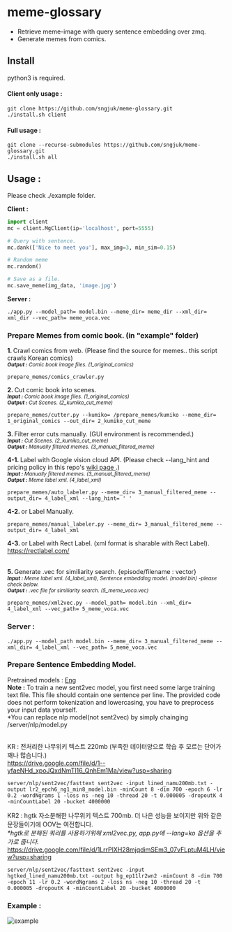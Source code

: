 # meme-glossary
* Retrieve meme-image with query sentence embedding over zmq.<br>
* Generate memes from comics.
<h2> Install </h2> python3 is required.

<h4>Client only usage : </h4>

```
git clone https://github.com/sngjuk/meme-glossary.git
./install.sh client
```

<h4>Full usage : </h4>

```
git clone --recurse-submodules https://github.com/sngjuk/meme-glossary.git
./install.sh all
``` 
<h2> Usage : </h2>

Please check ./example folder.
<br>

<b>Client :</b> <br>
```python
import client
mc = client.MgClient(ip='localhost', port=5555)

# Query with sentence.
mc.dank(['Nice to meet you'], max_img=3, min_sim=0.15)

# Random meme
mc.random()

# Save as a file.
mc.save_meme(img_data, 'image.jpg')
```

<b>Server :</b><br>
```
./app.py --model_path= model.bin --meme_dir= meme_dir --xml_dir= xml_dir --vec_path= meme_voca.vec
```
<h3>Prepare Memes from comic book. <b>(in "example" folder)</b></h3>

<b>1. </b> Crawl comics from web. (Please find the source for memes.. this script crawls Korean comics) <br>
<sup><i><b>Output :</b> Comic book image files. (1_original_comics) </i></sup>
```
prepare_memes/comics_crawler.py
```

<b>2. </b> Cut comic book into scenes. <br>
<sup><i><b>Input :</b> Comic book image files. (1_original_comics) <br></i></sup> 
<sup><i><b>Output :</b> Cut Scenes. (2_kumiko_cut_meme) </i> </sup>
```
prepare_memes/cutter.py --kumiko= /prepare_memes/kumiko --meme_dir= 1_original_comics --out_dir= 2_kumiko_cut_meme
```


<b>3. </b> Filter error cuts manually. (GUI environment is recommended.) <br>
<sup>
<i><b>Input :</b> Cut Scenes. (2_kumiko_cut_meme)<br> </i> </sup> 
<sup><i><b>Output :</b> Manually filtered memes. (3_manual_filtered_meme) </i></sup><br>


<b>4-1. </b> Label with Google vision cloud API. (Please check --lang_hint and pricing policy in this repo's <a href="https://github.com/sngjuk/meme-glossary/wiki/Google-vision-API-help-links">wiki page </a>.) <br>
<sup><i><b>Input :</b> Manually filtered memes. (3_manual_filtered_meme) <br></i></sup> 
<sup><i><b>Output :</b> Meme label xml. (4_label_xml) <br></i> </sup>

```
prepare_memes/auto_labeler.py --meme_dir= 3_manual_filtered_meme --output_dir= 4_label_xml --lang_hint= ' '
```

<b>4-2. </b> or Label Manually. <br>

```
prepare_memes/manual_labeler.py --meme_dir= 3_manual_filtered_meme --output_dir= 4_label_xml
```

<b>4-3. </b> or Label with Rect Label. (xml format is sharable with Rect Label). <br>
https://rectlabel.com/ <br><br>


<b>5. </b> Generate .vec for similiarity search. {episode/filename : vector} <br>
<sup><i><b>Input :</b> Meme label xml. (4_label_xml), Sentence embedding model. (model.bin) -please check below.  <br></i></sup> 
<sup><i><b>Output :</b> .vec file for similiarity search. (5_meme_voca.vec) </i> </sup><br>

```
prepare_memes/xml2vec.py --model_path= model.bin --xml_dir= 4_label_xml --vec_path= 5_meme_voca.vec
```
<h3>Server :</h3>

```
./app.py --model_path model.bin --meme_dir= 3_manual_filtered_meme --xml_dir= 4_label_xml --vec_path= 5_meme_voca.vec
```

<h3>Prepare Sentence Embedding Model.</h3>

Pretrained models : <a href="https://github.com/sngjuk/sent2vec/tree/392428b294a6da9c91b6e705c14b8e2e408e34a7#downloading-pre-trained-models"> Eng </a> <br>
<b>Note :</b> To train a new sent2vec model, you first need some large training text file. This file should contain one sentence per line. The provided code does not perform tokenization and lowercasing, you have to preprocess your input data yourself.<br>
*You can replace nlp model(not sent2vec) by simply chainging /server/nlp/model.py <br><br>

KR : 전처리한 나무위키 텍스트 220mb (부족한 데이터양으로 학습 후 모르는 단어가 꽤나 많습니다.) <br>
https://drive.google.com/file/d/1--yfaeNHd_xpoJQxdNmTl16_QnhEm1Ma/view?usp=sharing <br>
```
server/nlp/sent2vec/fasttext sent2vec -input lined_namu200mb.txt -output lr2_epch6_ng1_min8_model.bin -minCount 8 -dim 700 -epoch 6 -lr 0.2 -wordNgrams 1 -loss ns -neg 10 -thread 20 -t 0.000005 -dropoutK 4 -minCountLabel 20 -bucket 4000000
```
KR2 : hgtk 자소분해한 나무위키 텍스트 700mb. 더 나은 성능을 보이지만 위와 같은 문장들이기에 OOV는 여전합니다. <br>
<i>*hgtk로 분해된 쿼리를 사용하기위해 xml2vec.py, app.py에 --lang=ko 옵션을 추가로 줍니다. </i> <br>
https://drive.google.com/file/d/1LrrPlXH28mjqdimSEm3_07vFLptuM4LH/view?usp=sharing <br>
```
server/nlp/sent2vec/fasttext sent2vec -input hgtked_lined_namu200mb.txt -output hg_ep11lr2wn2 -minCount 8 -dim 700 -epoch 11 -lr 0.2 -wordNgrams 2 -loss ns -neg 10 -thread 20 -t 0.000005 -dropoutK 4 -minCountLabel 20 -bucket 4000000
```

<h3>Example :</h3>

![example](https://github.com/sngjuk/meme-glossary/blob/master/example/client_example.png)
